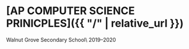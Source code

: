 # [AP COMPUTER SCIENCE PRINICPLES]({{ "/" | relative_url }})

Walnut Grove Secondary School\\
2019–2020
